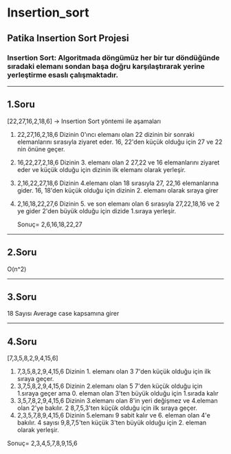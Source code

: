 # Insertion_sort

## Patika Insertion Sort Projesi

### Insertion Sort: Algoritmada döngümüz her bir tur döndüğünde sıradaki elemanı sondan başa doğru karşılaştırarak yerine yerleştirme esaslı çalışmaktadır.

---

## 1.Soru

[22,27,16,2,18,6] -> Insertion Sort yöntemi ile aşamaları

1. 22,27,16,2,18,6 Dizinin 0'ıncı elemanı olan 22 dizinin bir sonraki elemanlarını sırasıyla ziyaret eder. 16, 22'den küçük olduğu için 27 ve 22 nin önüne geçer.

2. 16,22,27,2,18,6 Dizinin 3. elemanı olan 2 27,22 ve 16 elemanlarını ziyaret eder ve küçük olduğu için dizinin ilk elemanı olarak yerleşir.
3. 2,16,22,27,18,6 Dizinin 4.elemanı olan 18 sırasıyla 27, 22,16 elemanlarına gider. 16, 18'den küçük olduğu için dizinin 2. elemanı olarak sıraya girer
4. 2,16,18,22,27,6 Dizinin 5. ve son elemanı olan 6 sırasıyla 27,22,18,16 ve 2 ye gider 2'den büyük olduğu için dizide 1.sıraya yerleşir.

   Sonuç= 2,6,16,18,22,27

---

## 2.Soru

O(n^2)

---

## 3.Soru

18 Sayısı Average case kapsamına girer

---

## 4.Soru

[7,3,5,8,2,9,4,15,6]

1. 7,3,5,8,2,9,4,15,6 Dizinin 1. elemanı olan 3 7'den küçük olduğu için ilk sıraya geçer.
2. 3,7,5,8,2,9,4,15,6 Dizinin 2.elemanı olan 5 7'den küçük olduğu için 1.sıraya geçer ama 0. eleman olan 3'ten büyük olduğu için 1.sırada kalır
3. 3,5,7,8,2,9,4,15,6 Dizinin 3.elemanı olan 8'in yeri değişmez ve 4.eleman olan 2'ye bakılır. 2 8,7,5,3'ten küçük olduğu için ilk sıraya geçer.
4. 2,3,5,7,8,9,4,15,6 Dizinin 5.elemanı 9 sabit kalır ve 6. eleman olan 4'e bakılır. 4 sayısı 9,8,7,5'ten küçük 3'ten büyük olduğu için 2. eleman olarak yerleşir.

Sonuç= 2,3,4,5,7,8,9,15,6
